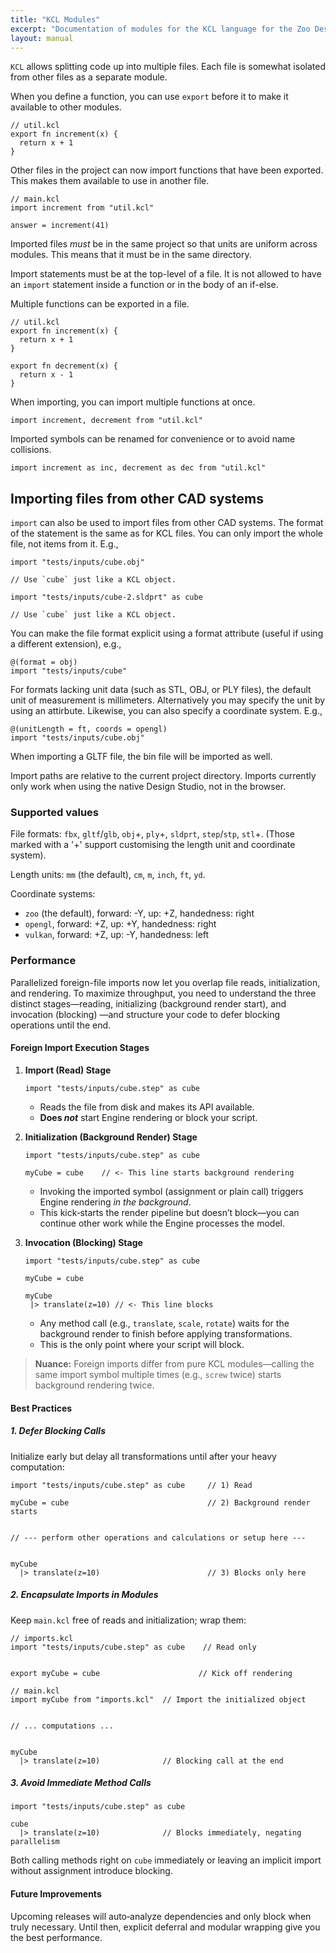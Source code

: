 ```yaml
---
title: "KCL Modules"
excerpt: "Documentation of modules for the KCL language for the Zoo Design Studio."
layout: manual
---
```


`KCL` allows splitting code up into multiple files.  Each file is somewhat
isolated from other files as a separate module.

When you define a function, you can use `export` before it to make it available
to other modules.

```
// util.kcl
export fn increment(x) {
  return x + 1
}
```

Other files in the project can now import functions that have been exported.
This makes them available to use in another file.

```norun
// main.kcl
import increment from "util.kcl"

answer = increment(41)
```

Imported files _must_ be in the same project so that units are uniform across
modules. This means that it must be in the same directory.

Import statements must be at the top-level of a file. It is not allowed to have
an `import` statement inside a function or in the body of an if-else.

Multiple functions can be exported in a file.

```
// util.kcl
export fn increment(x) {
  return x + 1
}

export fn decrement(x) {
  return x - 1
}
```

When importing, you can import multiple functions at once.

```norun
import increment, decrement from "util.kcl"
```

Imported symbols can be renamed for convenience or to avoid name collisions.

```norun
import increment as inc, decrement as dec from "util.kcl"
```

## Importing files from other CAD systems

`import` can also be used to import files from other CAD systems. The format of the statement is the
same as for KCL files. You can only import the whole file, not items from it. E.g.,

```norun
import "tests/inputs/cube.obj"

// Use `cube` just like a KCL object.
```

```norun
import "tests/inputs/cube-2.sldprt" as cube

// Use `cube` just like a KCL object.
```

You can make the file format explicit using a format attribute (useful if using a different
extension), e.g.,

```norun
@(format = obj)
import "tests/inputs/cube"
```

For formats lacking unit data (such as STL, OBJ, or PLY files), the default
unit of measurement is millimeters. Alternatively you may specify the unit
by using an attirbute. Likewise, you can also specify a coordinate system. E.g.,

```norun
@(unitLength = ft, coords = opengl)
import "tests/inputs/cube.obj"
```

When importing a GLTF file, the bin file will be imported as well.

Import paths are relative to the current project directory. Imports currently only work when
using the native Design Studio, not in the browser.

### Supported values

File formats: `fbx`, `gltf`/`glb`, `obj`+, `ply`+, `sldprt`, `step`/`stp`, `stl`+. (Those marked with a
'+' support customising the length unit and coordinate system).

Length units: `mm` (the default), `cm`, `m`, `inch`, `ft`, `yd`.

Coordinate systems:

- `zoo` (the default), forward: -Y, up: +Z, handedness: right
- `opengl`, forward: +Z, up: +Y, handedness: right
- `vulkan`, forward: +Z, up: -Y, handedness: left

### Performance

Parallelized foreign-file imports now let you overlap file reads, initialization,
and rendering. To maximize throughput, you need to understand the three distinct
stages—reading, initializing (background render start), and invocation (blocking)
—and structure your code to defer blocking operations until the end.

#### Foreign Import Execution Stages

1. **Import (Read) Stage**  
   ```norun
   import "tests/inputs/cube.step" as cube
   ```  
   - Reads the file from disk and makes its API available.  
   - **Does _not_** start Engine rendering or block your script.

2. **Initialization (Background Render) Stage**  
   ```norun
   import "tests/inputs/cube.step" as cube

   myCube = cube    // <- This line starts background rendering
   ```  
   - Invoking the imported symbol (assignment or plain call) triggers Engine rendering _in the background_.  
   - This kick‑starts the render pipeline but doesn’t block—you can continue other work while the Engine processes the model.

3. **Invocation (Blocking) Stage**  
   ```norun
   import "tests/inputs/cube.step" as cube

   myCube = cube

   myCube
    |> translate(z=10) // <- This line blocks
   ```  
   - Any method call (e.g., `translate`, `scale`, `rotate`) waits for the background render to finish before applying transformations.  
   - This is the only point where your script will block.

> **Nuance:**  Foreign imports differ from pure KCL modules—calling the same import symbol multiple times (e.g., `screw` twice) starts background rendering twice.

#### Best Practices

##### 1. Defer Blocking Calls
Initialize early but delay all transformations until after your heavy computation:
```norun
import "tests/inputs/cube.step" as cube     // 1) Read

myCube = cube                               // 2) Background render starts


// --- perform other operations and calculations or setup here ---


myCube
  |> translate(z=10)                        // 3) Blocks only here
```

##### 2. Encapsulate Imports in Modules
Keep `main.kcl` free of reads and initialization; wrap them:

```norun
// imports.kcl
import "tests/inputs/cube.step" as cube    // Read only


export myCube = cube                      // Kick off rendering
```

```norun
// main.kcl
import myCube from "imports.kcl"  // Import the initialized object 


// ... computations ...


myCube
  |> translate(z=10)              // Blocking call at the end
```

##### 3. Avoid Immediate Method Calls

```norun
import "tests/inputs/cube.step" as cube

cube
  |> translate(z=10)              // Blocks immediately, negating parallelism
```

Both calling methods right on `cube` immediately or leaving an implicit import without assignment introduce blocking.

#### Future Improvements

Upcoming releases will auto‑analyze dependencies and only block when truly necessary. Until then, explicit deferral and modular wrapping give you the best performance.

